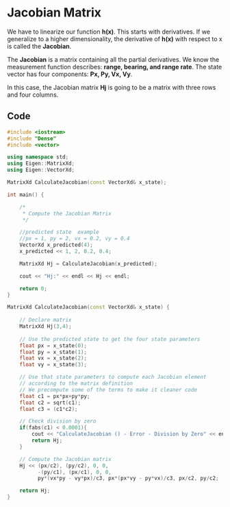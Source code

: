 # Jacobian Matrix

We have to linearize our function **h(x)**. This starts with derivatives. If we generalize to a higher dimensionality, the derivative of **h(x)** with respect to x is called the **Jacobian**.

The **Jacobian** is a matrix containing all the partial derivatives. We know the measurement function describes: **range, bearing, and range rate**. The state vector has four components: **Px, Py, Vx, Vy**.

In this case, the Jacobian matrix **Hj** is going to be a matrix with three rows and four columns.

## Code

```c++
#include <iostream>
#include "Dense"
#include <vector>

using namespace std;
using Eigen::MatrixXd;
using Eigen::VectorXd;

MatrixXd CalculateJacobian(const VectorXd& x_state);

int main() {

    /*
     * Compute the Jacobian Matrix
     */

    //predicted state  example
    //px = 1, py = 2, vx = 0.2, vy = 0.4
    VectorXd x_predicted(4);
    x_predicted << 1, 2, 0.2, 0.4;

    MatrixXd Hj = CalculateJacobian(x_predicted);

    cout << "Hj:" << endl << Hj << endl;

    return 0;
}

MatrixXd CalculateJacobian(const VectorXd& x_state) {
    
    // Declare matrix
    MatrixXd Hj(3,4);
    
    // Use the predicted state to get the four state parameters
    float px = x_state(0);
    float py = x_state(1);
    float vx = x_state(2);
    float vy = x_state(3);

    // Use that state parameters to compute each Jacobian element
    // according to the matrix definition
    // We precompute some of the terms to make it cleaner code
    float c1 = px*px+py*py;
    float c2 = sqrt(c1);
    float c3 = (c1*c2);

    // Check division by zero
    if(fabs(c1) < 0.0001){
        cout << "CalculateJacobian () - Error - Division by Zero" << endl;
        return Hj;
    }

    // Compute the Jacobian matrix
    Hj << (px/c2), (py/c2), 0, 0,
          -(py/c1), (px/c1), 0, 0,
          py*(vx*py - vy*px)/c3, px*(px*vy - py*vx)/c3, px/c2, py/c2;

    return Hj;
}
```
